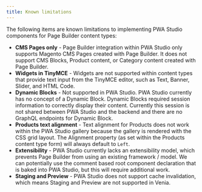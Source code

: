 ```yaml
---
title: Known limitations
---
```


The following items are known limitations to implementing PWA Studio components for Page Builder content types:

-   **CMS Pages only** - Page Builder integration within PWA Studio only supports Magento CMS Pages created with Page Builder. It does not support CMS Blocks, Product content, or Category content created with Page Builder.
-   **Widgets in TinyMCE** - Widgets are not supported within content types that provide text input from the TinyMCE editor, such as Text, Banner, Slider, and HTML Code.
-   **Dynamic Blocks** - Not supported in PWA Studio. PWA Studio currently has no concept of a Dynamic Block. Dynamic Blocks required session information to correctly display their content. Currently this session is not shared between PWA Studio and the backend and there are no GraphQL endpoints for Dynamic Block.
-   **Products text alignment** - Text alignment for Products does not work within the PWA Studio gallery because the gallery is rendered with the CSS grid layout. The Alignment property (as set within the Products content type form) will always default to `Left`.
-   **Extensibility** - PWA Studio currently lacks an extensibility model, which prevents Page Builder from using an existing framework / model. We can potentially use the comment based root component declaration that is baked into PWA Studio, but this will require additional work.
-   **Staging and Preview** - PWA Studio does not support cache invalidation, which means Staging and Preview are not supported in Venia.

